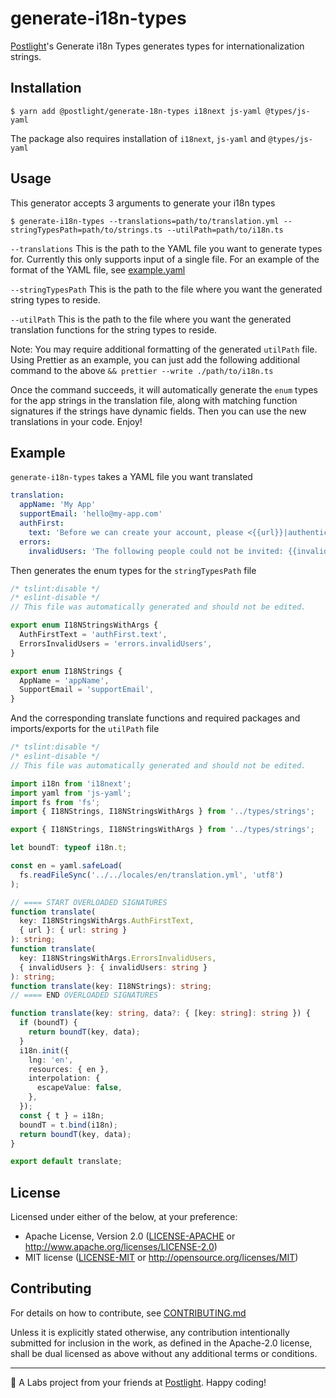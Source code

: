 # generate-i18n-types

[Postlight](https://postlight.com)'s Generate i18n Types generates types for internationalization strings.

## Installation

```shell
$ yarn add @postlight/generate-18n-types i18next js-yaml @types/js-yaml
```

The package also requires installation of `i18next`, `js-yaml` and `@types/js-yaml`

## Usage

This generator accepts 3 arguments to generate your i18n types
```shell
$ generate-i18n-types --translations=path/to/translation.yml --stringTypesPath=path/to/strings.ts --utilPath=path/to/i18n.ts
```

`--translations`
This is the path to the YAML file you want to generate types for. Currently this only supports input of a single file. For an example of the format of the YAML file, see [example.yaml](./example.yaml)

`--stringTypesPath`
This is the path to the file where you want the generated string types to reside.

`--utilPath`
This is the path to the file where you want the generated translation functions for the string types to reside.

Note:
You may require additional formatting of the generated `utilPath` file. Using Prettier as an example, you can just add the following additional command to the above
`&& prettier --write ./path/to/i18n.ts`

Once the command succeeds, it will automatically generate the `enum` types for the app strings in the translation file, along with matching function signatures if the strings have dynamic fields. Then you can use the new translations in your code. Enjoy!

## Example

`generate-i18n-types` takes a YAML file you want translated

```yaml
translation:
  appName: 'My App'
  supportEmail: 'hello@my-app.com'
  authFirst:
    text: 'Before we can create your account, please <{{url}}|authenticate with My App>.'
  errors:
    invalidUsers: 'The following people could not be invited: {{invalidUsers}}'
```
 Then generates the enum types for the `stringTypesPath` file

```typescript
/* tslint:disable */
/* eslint-disable */
// This file was automatically generated and should not be edited.

export enum I18NStringsWithArgs {
  AuthFirstText = 'authFirst.text',
  ErrorsInvalidUsers = 'errors.invalidUsers',
}

export enum I18NStrings {
  AppName = 'appName',
  SupportEmail = 'supportEmail',
}
```
And the corresponding translate functions and required packages and imports/exports for the `utilPath` file

```typescript
/* tslint:disable */
/* eslint-disable */
// This file was automatically generated and should not be edited.

import i18n from 'i18next';
import yaml from 'js-yaml';
import fs from 'fs';
import { I18NStrings, I18NStringsWithArgs } from '../types/strings';

export { I18NStrings, I18NStringsWithArgs } from '../types/strings';

let boundT: typeof i18n.t;

const en = yaml.safeLoad(
  fs.readFileSync('../../locales/en/translation.yml', 'utf8')
);

// ==== START OVERLOADED SIGNATURES
function translate(
  key: I18NStringsWithArgs.AuthFirstText,
  { url }: { url: string }
): string;
function translate(
  key: I18NStringsWithArgs.ErrorsInvalidUsers,
  { invalidUsers }: { invalidUsers: string }
): string;
function translate(key: I18NStrings): string;
// ==== END OVERLOADED SIGNATURES

function translate(key: string, data?: { [key: string]: string }) {
  if (boundT) {
    return boundT(key, data);
  }
  i18n.init({
    lng: 'en',
    resources: { en },
    interpolation: {
      escapeValue: false,
    },
  });
  const { t } = i18n;
  boundT = t.bind(i18n);
  return boundT(key, data);
}

export default translate;
```


## License

Licensed under either of the below, at your preference:

- Apache License, Version 2.0
  ([LICENSE-APACHE](LICENSE-APACHE) or http://www.apache.org/licenses/LICENSE-2.0)
- MIT license
  ([LICENSE-MIT](LICENSE-MIT) or http://opensource.org/licenses/MIT)
  
## Contributing

For details on how to contribute, see [CONTRIBUTING.md](./CONTRIBUTING.md)

Unless it is explicitly stated otherwise, any contribution intentionally
submitted for inclusion in the work, as defined in the Apache-2.0 license,
shall be dual licensed as above without any additional terms or conditions.

---

🔬 A Labs project from your friends at [Postlight](https://postlight.com). Happy coding!

